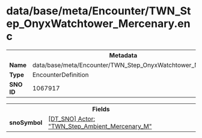 <h1>data/base/meta/Encounter/TWN_Step_OnyxWatchtower_Mercenary.enc</h1><table><tr><th colspan="100%">Metadata</th></tr><tr><td><b>Name</b></td><td>data/base/meta/Encounter/TWN_Step_OnyxWatchtower_Mercenary.enc</td></tr><tr><td><b>Type</b></td><td>EncounterDefinition</td></tr><tr><td><b>SNO ID</b></td><td>1067917</td></tr></table>

<table><tr><th colspan="100%">Fields</th></tr><tr><td><b>snoSymbol</b></td><td><a href="..\Actor\TWN_Step_Ambient_Mercenary_M.acr">[DT_SNO] Actor: "TWN_Step_Ambient_Mercenary_M"</a></td></tr></table>

